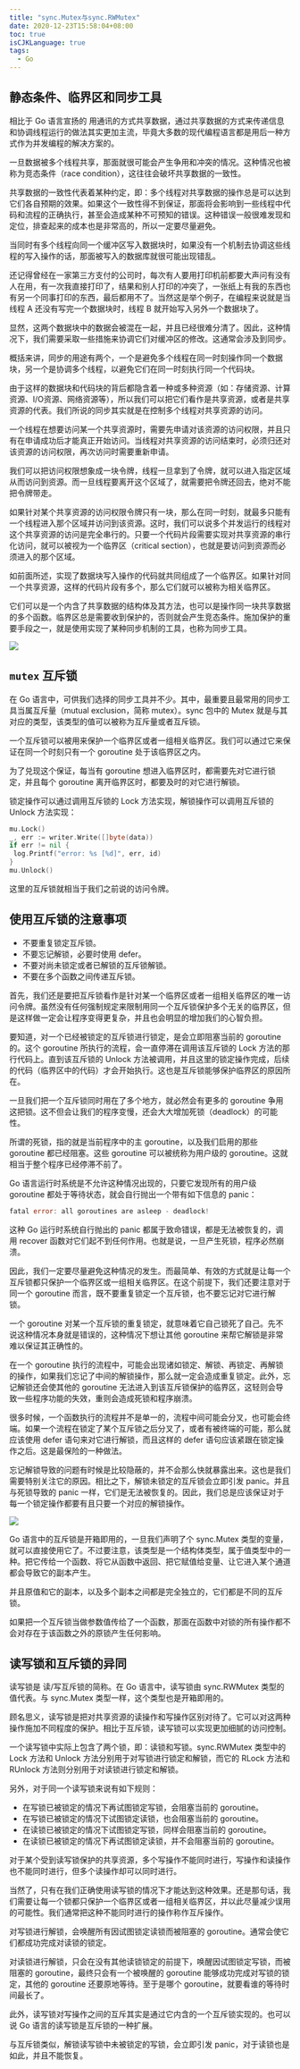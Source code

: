 ```yaml
---
title: "sync.Mutex与sync.RWMutex"
date: 2020-12-23T15:58:04+08:00
toc: true
isCJKLanguage: true
tags: 
  - Go
---
```


## 静态条件、临界区和同步工具

相比于 Go 语言宣扬的 用通讯的方式共享数据，通过共享数据的方式来传递信息和协调线程运行的做法其实更加主流，毕竟大多数的现代编程语言都是用后一种方式作为并发编程的解决方案的。

一旦数据被多个线程共享，那面就很可能会产生争用和冲突的情况。这种情况也被称为竞态条件（race condition），这往往会破坏共享数据的一致性。

共享数据的一致性代表着某种约定，即：多个线程对共享数据的操作总是可以达到它们各自预期的效果。如果这个一致性得不到保证，那面将会影响到一些线程中代码和流程的正确执行，甚至会造成某种不可预知的错误。这种错误一般很难发现和定位，排查起来的成本也是非常高的，所以一定要尽量避免。

当同时有多个线程向同一个缓冲区写入数据块时，如果没有一个机制去协调这些线程的写入操作的话，那面被写入的数据库就很可能出现错乱。

还记得曾经在一家第三方支付的公司时，每次有人要用打印机前都要大声问有没有人在用，有一次我直接打印了，结果和别人打印的冲突了，一张纸上有我的东西也有另一个同事打印的东西，最后都用不了。当然这是举个例子，在编程来说就是当线程 A 还没有写完一个数据块时，线程 B 就开始写入另外一个数据块了。

显然，这两个数据块中的数据会被混在一起，并且已经很难分清了。因此，这种情况下，我们需要采取一些措施来协调它们对缓冲区的修改。这通常会涉及到同步。

概括来讲，同步的用途有两个，一个是避免多个线程在同一时刻操作同一个数据块，另一个是协调多个线程，以避免它们在同一时刻执行同一个代码块。

由于这样的数据块和代码块的背后都隐含着一种或多种资源（如：存储资源、计算资源、I/O资源、网络资源等），所以我们可以把它们看作是共享资源，或者是共享资源的代表。我们所说的同步其实就是在控制多个线程对共享资源的访问。

一个线程在想要访问某一个共享资源时，需要先申请对该资源的访问权限，并且只有在申请成功后才能真正开始访问。当线程对共享资源的访问结束时，必须归还对该资源的访问权限，再次访问时需要重新申请。

我们可以把访问权限想象成一块令牌，线程一旦拿到了令牌，就可以进入指定区域从而访问到资源。而一旦线程要离开这个区域了，就需要把令牌还回去，绝对不能把令牌带走。

如果针对某个共享资源的访问权限令牌只有一块，那么在同一时刻，就最多只能有一个线程进入那个区域并访问到该资源。这时，我们可以说多个并发运行的线程对这个共享资源的访问是完全串行的。只要一个代码片段需要实现对共享资源的串行化访问，就可以被视为一个临界区（critical section），也就是要访问到资源而必须进入的那个区域。

如前面所述，实现了数据块写入操作的代码就共同组成了一个临界区。如果针对同一个共享资源，这样的代码片段有多个，那么它们就可以被称为相关临界区。

它们可以是一个内含了共享数据的结构体及其方法，也可以是操作同一块共享数据的多个函数。临界区总是需要收到保护的，否则就会产生竞态条件。施加保护的重要手段之一，就是使用实现了某种同步机制的工具，也称为同步工具。

![](./image/73d3313640e62bb95855d40c988c2e6c.png)

## `mutex` 互斥锁

在 Go 语言中，可供我们选择的同步工具并不少。其中，最重要且最常用的同步工具当属互斥量（mutual exclusion，简称 mutex）。sync 包中的 Mutex 就是与其对应的类型，该类型的值可以被称为互斥量或者互斥锁。

一个互斥锁可以被用来保护一个临界区或者一组相关临界区。我们可以通过它来保证在同一个时刻只有一个 goroutine 处于该临界区之内。

为了兑现这个保证，每当有 goroutine 想进入临界区时，都需要先对它进行锁定，并且每个 goroutine 离开临界区时，都要及时的对它进行解锁。

锁定操作可以通过调用互斥锁的 Lock 方法实现，解锁操作可以调用互斥锁的 Unlock 方法实现：

```go
mu.Lock()
_, err := writer.Write([]byte(data))
if err != nil {
 log.Printf("error: %s [%d]", err, id)
}
mu.Unlock()
```

这里的互斥锁就相当于我们之前说的访问令牌。

## 使用互斥锁的注意事项

- 不要重复锁定互斥锁。
- 不要忘记解锁，必要时使用 defer。
- 不要对尚未锁定或者已解锁的互斥锁解锁。
- 不要在多个函数之间传递互斥锁。

首先，我们还是要把互斥锁看作是针对某一个临界区或者一组相关临界区的唯一访问令牌。虽然没有任何强制规定来限制用同一个互斥锁保护多个无关的临界区，但是这样做一定会让程序变得更复杂，并且也会明显的增加我们的心智负担。

要知道，对一个已经被锁定的互斥锁进行锁定，是会立即阻塞当前的 goroutine 的。这个 goroutine 所执行的流程，会一直停滞在调用该互斥锁的 Lock 方法的那行代码上。直到该互斥锁的 Unlock 方法被调用，并且这里的锁定操作完成，后续的代码（临界区中的代码）才会开始执行。这也是互斥锁能够保护临界区的原因所在。

一旦我们把一个互斥锁同时用在了多个地方，就必然会有更多的 goroutine 争用这把锁。这不但会让我们的程序变慢，还会大大增加死锁（deadlock）的可能性。

所谓的死锁，指的就是当前程序中的主 goroutine，以及我们启用的那些 goroutine 都已经阻塞。这些 goroutine 可以被统称为用户级的 goroutine。这就相当于整个程序已经停滞不前了。

Go 语言运行时系统是不允许这种情况出现的，只要它发现所有的用户级 goroutine 都处于等待状态，就会自行抛出一个带有如下信息的 panic：

```go
fatal error: all goroutines are asleep - deadlock!
```

这种 Go 运行时系统自行抛出的 panic 都属于致命错误，都是无法被恢复的，调用 recover 函数对它们起不到任何作用。也就是说，一旦产生死锁，程序必然崩溃。

因此，我们一定要尽量避免这种情况的发生。而最简单、有效的方式就是让每一个互斥锁都只保护一个临界区或一组相关临界区。在这个前提下，我们还要注意对于同一个 goroutine 而言，既不要重复锁定一个互斥锁，也不要忘记对它进行解锁。

一个 goroutine 对某一个互斥锁的重复锁定，就意味着它自己锁死了自己。先不说这种情况本身就是错误的，这种情况下想让其他 goroutine 来帮它解锁是非常难以保证其正确性的。

在一个 goroutine 执行的流程中，可能会出现诸如锁定、解锁、再锁定、再解锁的操作，如果我们忘记了中间的解锁操作，那么就一定会造成重复锁定。此外，忘记解锁还会使其他的 goroutine 无法进入到该互斥锁保护的临界区，这轻则会导致一些程序功能的失效，重则会造成死锁和程序崩溃。

很多时候，一个函数执行的流程并不是单一的，流程中间可能会分叉，也可能会终端。如果一个流程在锁定了某个互斥锁之后分叉了，或者有被终端的可能，那么就应该使用 defer 语句来对它进行解锁，而且这样的 defer 语句应该紧跟在锁定操作之后。这是最保险的一种做法。

忘记解锁导致的问题有时候是比较隐蔽的，并不会那么快就暴露出来。这也是我们需要特别关注它的原因。相比之下，解锁未锁定的互斥锁会立即引发 panic。并且与死锁导致的 panic 一样，它们是无法被恢复的。因此，我们总是应该保证对于每一个锁定操作都要有且只要一个对应的解锁操作。

![](./image/4f86467d09ffca6e0c02602a9cb7480d.png)

Go 语言中的互斥锁是开箱即用的，一旦我们声明了个 sync.Mutex 类型的变量，就可以直接使用它了。不过要注意，该类型是一个结构体类型，属于值类型中的一种。把它传给一个函数、将它从函数中返回、把它赋值给变量、让它进入某个通道都会导致它的副本产生。

并且原值和它的副本，以及多个副本之间都是完全独立的，它们都是不同的互斥锁。

如果把一个互斥锁当做参数值传给了一个函数，那面在函数中对锁的所有操作都不会对存在于该函数之外的原锁产生任何影响。

## 读写锁和互斥锁的异同

读写锁是 读/写互斥锁的简称。在 Go 语言中，读写锁由 sync.RWMutex 类型的值代表。与 sync.Mutex 类型一样，这个类型也是开箱即用的。

顾名思义，读写锁是把对共享资源的读操作和写操作区别对待了。它可以对这两种操作施加不同程度的保护。相比于互斥锁，读写锁可以实现更加细腻的访问控制。

一个读写锁中实际上包含了两个锁，即：读锁和写锁。sync.RWMutex 类型中的 Lock 方法和 Unlock 方法分别用于对写锁进行锁定和解锁，而它的 RLock 方法和 RUnlock 方法则分别用于对读锁进行锁定和解锁。

另外，对于同一个读写锁来说有如下规则：

- 在写锁已被锁定的情况下再试图锁定写锁，会阻塞当前的 goroutine。
- 在写锁已被锁定的情况下试图锁定读锁，也会阻塞当前的 goroutine。
- 在读锁已被锁定的情况下试图锁定写锁，同样会阻塞当前的 goroutine。
- 在读锁已被锁定的情况下再试图锁定读锁，并不会阻塞当前的 goroutine。

对于某个受到读写锁保护的共享资源，多个写操作不能同时进行，写操作和读操作也不能同时进行，但多个读操作却可以同时进行。

当然了，只有在我们正确使用读写锁的情况下才能达到这种效果。还是那句话，我们需要让每一个锁都只保护一个临界区或者一组相关临界区，并以此尽量减少误用的可能性。我们通常把这种不能同时进行的操作称作互斥操作。

对写锁进行解锁，会唤醒所有因试图锁定读锁而被阻塞的 goroutine。通常会使它们都成功完成对读锁的锁定。

对读锁进行解锁，只会在没有其他读锁锁定的前提下，唤醒因试图锁定写锁，而被阻塞的 goroutine，最终只会有一个被唤醒的 goroutine 能够成功完成对写锁的锁定，其他的 goroutine 还要原地等待。至于是哪个 goroutine，就要看谁的等待时间最长了。

此外，读写锁对写操作之间的互斥其实是通过它内含的一个互斥锁实现的。也可以说 Go 语言的读写锁是互斥锁的一种扩展。

与互斥锁类似，解锁读写锁中未被锁定的写锁，会立即引发 panic，对于读锁也是如此，并且不能恢复。